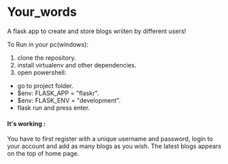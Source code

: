 # Your_words
 A flask app to create and store blogs wriiten by different users!

To Run in your pc(windows):
 1. clone the repository.
 2. install virtualenv and other dependencies.
 3. open powershell:
   * go to project folder.
   * $env: FLASK_APP = "flaskr".
   * $env: FLASK_ENV = "development".
   * flask run and press enter.
 
 #### It's working : 
  You have to first register with a unique username and password, login to your account and add as many blogs as you wish. The latest blogs appears on the top of home page.
   
